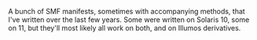 A bunch of SMF manifests, sometimes with accompanying methods, that I've
written over the last few years. Some were written on Solaris 10, some on
11, but they'll most likely all work on both, and on Illumos derivatives.

